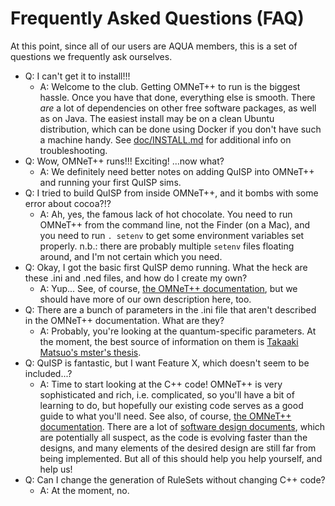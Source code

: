 # Frequently Asked Questions (FAQ)

At this point, since all of our users are AQUA members, this is a set
of questions we frequently ask ourselves.

* Q: I can't get it to install!!!
    - A: Welcome to the club.  Getting OMNeT++ to run is the biggest
  hassle.  Once you have that done, everything else is smooth.  There
  _are_ a lot of dependencies on other free software packages, as well
  as on Java.  The easiest install may be on a clean Ubuntu
  distribution, which can be done using Docker if you don't have such
  a machine handy.  See [doc/INSTALL.md](INSTALL.md) for
  additional info on troubleshooting.
* Q: Wow, OMNeT++ runs!!! Exciting! ...now what?
    - A: We definitely need better notes on adding QuISP into OMNeT++ and running
  your first QuISP sims.
* Q: I tried to build QuISP from inside OMNeT++, and it bombs with
  some error about cocoa?!?
    - A: Ah, yes, the famous lack of hot chocolate.  You need to run
    OMNeT++ from the command line, not the Finder (on a Mac), and you
    need to run `. setenv` to get some environment variables set
    properly.  n.b.: there are probably multiple `setenv` files
    floating around, and I'm not certain which you need.
* Q: Okay, I got the basic first QuISP demo running.  What the heck
  are these .ini and .ned files, and how do I create my own?
    - A: Yup...  See, of course, [the OMNeT++
  documentation](https://doc.omnetpp.org/omnetpp/manual/), but we
  should have more of our own description here, too.
* Q: There are a bunch of parameters in the .ini file that aren't
  described in the OMNeT++ documentation.  What are they?
    - A: Probably, you're looking at the quantum-specific parameters.
  At the moment, the best source of information on them is [Takaaki
  Matsuo's mster's thesis](https://arxiv.org/abs/1908.10758).
* Q: QuISP is fantastic, but I want Feature X, which doesn't
  seem to be included...?
    - A: Time to start looking at the C++ code!  OMNeT++ is very
  sophisticated and rich, i.e. complicated, so you'll have a bit of
  learning to do, but hopefully our existing code serves as a good
  guide to what you'll need.  See also, of course, [the OMNeT++
  documentation](https://doc.omnetpp.org/omnetpp/manual/).
  There are a lot of [software design documents](software-design.md),
  which are potentially all suspect, as the code is evolving faster
  than the designs, and many elements of the desired design are still
  far from being implemented.  But all of this should help you help
  yourself, and help us!
* Q: Can I change the generation of RuleSets without changing C++
  code?
    - A: At the moment, no.
